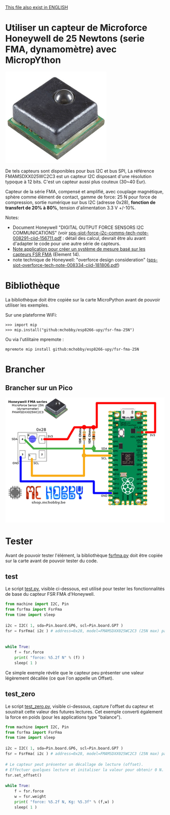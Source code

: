 [This file also exist in ENGLISH](readme_ENG.md)

# Utiliser un capteur de Microforce Honeywell de 25 Newtons (serie FMA, dynamomètre) avec MicropYthon

![Honeywell FMA FMAMSDXX025WC2C3 25 Newtons](docs/_static/FMAMSDXX025WC2C3.jpg)

De tels capteurs sont disponibles pour bus I2C et bus SPI, La référence FMAMSDXX025WC2C3 est un capteur I2C disposant d'une résolution typoque à 12 bits. C'est un capteur aussi plus couteux (30~40 Eur).

Capteur de la série FMA, compensé et amplifié, avec couplage magnétique, sphère comme élément de contact, gamme de force: 25 N pour force de compression, sortie numérique sur bus I2C (adresse 0x28), __fonction de transfert de 20% à 80%__, tension d'alimentation 3.3 V +/-10%.

Notes:

* Document Honeywell "DIGITAL OUTPUT FORCE SENSORS I2C COMMUNICATIONS" (voir [sps-siot-force-i2c-comms-tech-note-008291-ciid-156711.pdf](https://prod-edam.honeywell.com/content/dam/honeywell-edam/sps/siot/pt-br/products/sensors/force-sensors/microforce-fma-series/documents/sps-siot-force-i2c-comms-tech-note-008291-ciid-156711.pdf)  : détail des calcul, devrait être alu avant d'adapter le code pour une autre série de capteurs.
* [Note application pour créer un système de mesure basé sur les capteurs FSR FMA](https://community.element14.com/learn/learning-center/essentials/w/documents/27610/force-sensors) (Element 14).
* note technique de Honeywell: "overforce design consideration" ([sps-siot-overforce-tech-note-008334-ciid-181806.pdf](https://www.google.com/url?sa=t&source=web&rct=j&opi=89978449&url=https://prod-edam.honeywell.com/content/dam/honeywell-edam/sps/siot/ru-ru/products/sensors/force-sensors/microforce-fma-series/documents/sps-siot-overforce-tech-note-008334-ciid-181806.pdf&ved=2ahUKEwiZrYylqs-JAxWbTqQEHYtkOMcQFnoECBUQAQ&usg=AOvVaw2H_5kwqhaEnO9iwYYXRF2P))

# Bibliothèque

La bibliothèque doit être copiée sur la carte MicroPython avant de pouvoir utiliser les exemples.

Sur une plateforme WiFi:

```
>>> import mip
>>> mip.install("github:mchobby/esp8266-upy/fsr-fma-25N")
```

Ou via l'utilitaire mpremote :

```
mpremote mip install github:mchobby/esp8266-upy/fsr-fma-25N
```

# Brancher
## Brancher sur un Pico
![FMAMSDXX025WC2C3 to pico](docs/_static/FMAMSDXX025WC2C3-to-pico.jpg)

# Tester
Avant de pouvoir tester l'élément, la bibliothèque [fsrfma.py](lib/fsrfma.py) doit être copiée sur la carte avant de pouvoir tester du code.

## test

Le script [test.py](examples/test.py), visible ci-dessous, est utilisé pour tester les fonctionnalités de base du capteur FSR FMA d'Honeywell.

``` python
from machine import I2C, Pin
from fsrfma import FsrFma
from time import sleep

i2c = I2C( 1, sda=Pin.board.GP6, scl=Pin.board.GP7 )
fsr = FsrFma( i2c ) # address=0x28, model=FMAMSDXX025WC2C3 (25N max) par défaut


while True:
	f = fsr.force
	print( "force: %5.2f N" % (f) )
	sleep( 1 )
```
Ce simple exemple révèle que le capteur peu présenter une valeur légèrement décallée (ce que l'on appelle un Offset).

## test_zero

Le script [test_zero.py](examples/test_zero.py), visible ci-dessous, capture l'offset du capteur et soustrait cette valeur des futures lectures. Cet exemple converti également la force en poids (pour les applications type "balance").

``` python
from machine import I2C, Pin
from fsrfma import FsrFma
from time import sleep

i2c = I2C( 1, sda=Pin.board.GP6, scl=Pin.board.GP7 )
fsr = FsrFma( i2c ) # address=0x28, model=FMAMSDXX025WC2C3 (25N max) par défaut

# Le capteur peut présenter un décallage de lecture (offset).
# Effectuer quelques lecture et initaliser la valeur pour obtenir 0 N.
fsr.set_offset()

while True:
	f = fsr.force
	w = fsr.weight
	print( "force: %5.2f N, Kg: %5.3f" % (f,w) )
	sleep( 1 )
```
